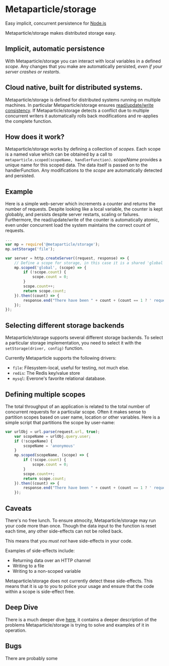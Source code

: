# Metaparticle/storage
Easy implicit, concurrent persistence for [Node.js](https://nodejs.org)

Metaparticle/storage makes distributed storage easy.

## Implicit, automatic persistence
With Metaparticle/storage you can interact with local variables in a defined _scope_. Any changes
that you make are automatically persisted, _even if your server crashes or restarts_.

## Cloud native, built for distributed systems.
Metaparticle/storage is defined for distributed systems running on multiple machines. In particular
Metaparticle/storage ensures [read/update/write consistency](https://en.wikipedia.org/wiki/Read-modify-write).
If Metaparticle/storage detects a conflict due to multiple concurrent writers it automatically rolls back
modifications and re-applies the complete function.

## How does it work?
Metaparticle/storage works by defining a collection of _scopes_. Each scope is a named value which can be
obtained by a call to `metaparticle.scoped(scopeName, handlerFunction)`. _scopeName_ provides a unique name
for this scoped data. The data itself is passed on to the handlerFunction. Any modifications to the _scope_
are automatically detected and persisted.

## Example
Here is a simple web-server which increments a counter and returns the number of requests. Despite looking
like a local variable, the counter is kept globably, and persists despite server restarts, scaling or failures.
Furthermore, the read/update/write of the counter is automatically atomic, even under concurrent load the
system maintains the correct count of requests.

```js
...
var mp = require('@metaparticle/storage');
mp.setStorage('file');

var server = http.createServer((request, response) => {
    // Define a scope for storage, in this case it is a shared 'global' scope.
    mp.scoped('global', (scope) => {
        if (!scope.count) {
            scope.count = 0;
        }
        scope.count++;
        return scope.count;
    }).then((count) => {
        response.end("There have been " + count + (count == 1 ? ' request.' :  ' requests.'));
    });
});
```

## Selecting different storage backends
Metaparticle/storage supports several different storage backends. To select a particular storage
implementation, you need to select it with the `setStorage(driver, config)` function.

Currently Metaparticle supports the following drivers:
   * `file`: Filesystem-local, useful for testing, not much else.
   * `redis`: The Redis key/value store
   * `mysql`: Everone's favorite relational database.

## Defining multiple scopes
The total throughput of an application is related to the total number of concurrent requersts for a particular
scope. Often it makes sense to partition scopes based on user name, location or other variables. Here is a simple
script that partitions the scope by user-name:

```js
var urlObj = url.parse(request.url, true);
    var scopeName = urlObj.query.user;
    if (!scopeName) {
        scopeName = 'anonymous'
    }
    mp.scoped(scopeName, (scope) => {
        if (!scope.count) {
            scope.count = 0;
        }
        scope.count++;
        return scope.count;
    }).then((count) => {
        response.end("There have been " + count + (count == 1 ? ' request.' :  ' requests.'));
    });
```

## Caveats
There's no free lunch. To ensure atmocity, Metaparticle/storage may run your code more than once. Though the data input to the function is reset each time, any other side-effects can not be rolled back.

This means that you _must not_ have side-effects in your code.

Examples of side-effects include:
   * Returning data over an HTTP channel
   * Writing to a file
   * Writing to a non-scoped variable

Metaparticle/storage does not currently detect these side-effects. This means that it is up to you to police your usage and ensure that the code within a scope is side-effect free.

## Deep Dive
There is a much deeper dive [here](...,), it contains a deeper description of the problems Metaparticle/storage is trying to solve and examples of it in operation.

## Bugs
There are probably some

